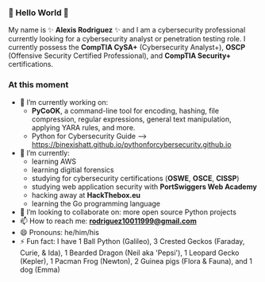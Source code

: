 ### 👋 Hello World 👋

My name is ✨ **Alexis Rodriguez** ✨ and I am a cybersecurity professional currently looking for a cybersecurity analyst or penetration testing role. I currently possess the **CompTIA CySA+** (Cybersecurity Analyst+), **OSCP** (Offensive Security Certified Professional), and **CompTIA Security+** certifications.

### At this moment
- 🔭 I’m currently working on:
  - **PyCoOK**, a command-line tool for encoding, hashing, file compression, regular expressions, general text manipulation, applying YARA rules, and more.
  - Python for Cybersecurity Guide --> https://binexishatt.github.io/pythonforcybersecurity.github.io
- 🌱 I’m currently: 
  - learning AWS
  - learning digitial forensics
  - studying for cybersecurity certifications (**OSWE**, **OSCE**, **CISSP**)
  - studying web application security with **PortSwiggers Web Academy**
  - hacking away at **HackThebox.eu**
  - learning the Go programming language
- 👯 I’m looking to collaborate on: more open source Python projects
- 📫 How to reach me: **rodriguez10011999@gmail.com**
- 😄 Pronouns: he/him/his
- ⚡ Fun fact: I have 1 Ball Python (Galileo), 3 Crested Geckos (Faraday, Curie, & Ida), 1 Bearded Dragon (Neil aka 'Pepsi'), 1 Leopard Gecko (Kepler), 1 Pacman Frog (Newton), 2 Guinea pigs (Flora & Fauna), and 1 dog (Emma)
